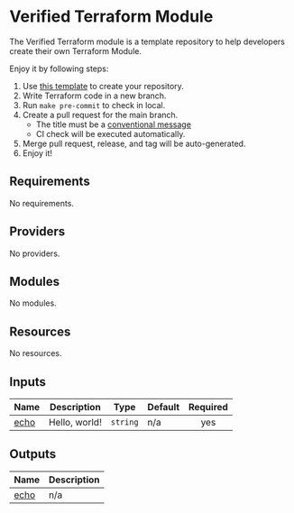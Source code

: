 # Verified Terraform Module

The Verified Terraform module is a template repository to help developers create their own Terraform Module.

Enjoy it by following steps:

1. Use [this template](https://github.com/lonegunmanb/terraform-verified-module) to create your repository.
2. Write Terraform code in a new branch.
3. Run `make pre-commit` to check in local.
4. Create a pull request for the main branch.
    * The title must be a [conventional message](https://www.conventionalcommits.org/)
    * CI check will be executed automatically.
5. Merge pull request, release, and tag will be auto-generated.
6. Enjoy it!

<!-- BEGIN_TF_DOCS -->
## Requirements

No requirements.

## Providers

No providers.

## Modules

No modules.

## Resources

No resources.

## Inputs

| Name                                           | Description   | Type     | Default | Required |
|------------------------------------------------|---------------|----------|---------|:--------:|
| <a name="input_echo"></a> [echo](#input\_echo) | Hello, world! | `string` | n/a     |   yes    |

## Outputs

| Name                                             | Description |
|--------------------------------------------------|-------------|
| <a name="output_echo"></a> [echo](#output\_echo) | n/a         |
<!-- END_TF_DOCS -->
